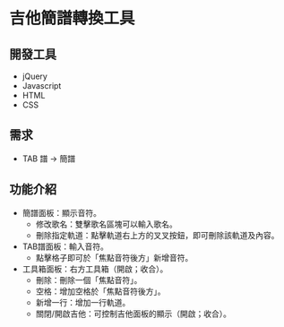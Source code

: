 # 吉他簡譜轉換工具

## 開發工具
* jQuery
* Javascript
* HTML
* CSS

## 需求
* TAB 譜 → 簡譜

## 功能介紹
* 簡譜面板：顯示音符。
    * 修改歌名：雙擊歌名區塊可以輸入歌名。
    * 刪除指定軌道：點擊軌道右上方的叉叉按鈕，即可刪除該軌道及內容。
* TAB譜面板：輸入音符。
    * 點擊格子即可於「焦點音符後方」新增音符。
* 工具箱面板：右方工具箱（開啟；收合）。
    * 刪除：刪除一個「焦點音符」。
    * 空格：增加空格於「焦點音符後方」。
    * 新增一行：增加一行軌道。
    * 關閉/開啟吉他：可控制吉他面板的顯示（開啟；收合）。